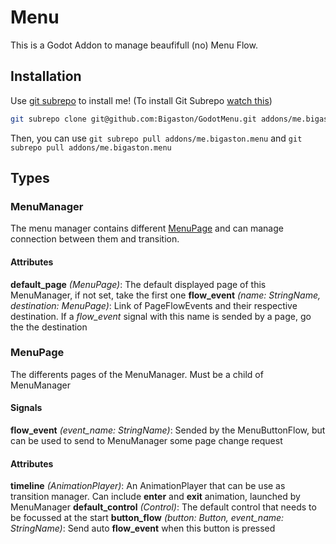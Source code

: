 # Menu

This is a Godot Addon to manage beaufifull (no) Menu Flow.

## Installation
Use [git subrepo](https://github.com/ingydotnet/git-subrepo) to install me!  (To install Git Subrepo [watch this](https://github.com/Bigaston/GodotAddons/blob/main/subrepo.md))  

```sh
git subrepo clone git@github.com:Bigaston/GodotMenu.git addons/me.bigaston.menu
```

Then, you can use `git subrepo pull addons/me.bigaston.menu` and `git subrepo pull addons/me.bigaston.menu`

## Types
### MenuManager
The menu manager contains different [MenuPage](#MenuPage) and can manage connection between them and transition.

#### Attributes
**default_page** *(MenuPage)*: The default displayed page of this MenuManager, if not set, take the first one
**flow_event** *(name: StringName, destination: MenuPage)*: Link of PageFlowEvents and their respective destination. If a *flow_event* signal with this name is sended by a page, go the the destination

### MenuPage
The differents pages of the MenuManager. Must be a child of MenuManager

#### Signals
**flow_event** *(event_name: StringName)*: Sended by the MenuButtonFlow, but can be used to send to MenuManager some page change request

#### Attributes
**timeline** *(AnimationPlayer)*: An AnimationPlayer that can be use as transition manager. Can include **enter** and **exit** animation, launched by MenuManager
**default_control** *(Control)*: The default control that needs to be focussed at the start
**button_flow** *(button: Button, event_name: StringName)*: Send auto **flow_event** when this button is pressed
